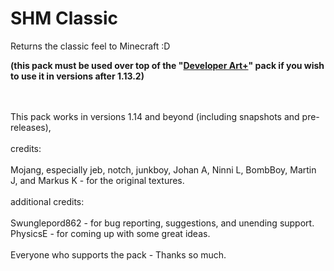# SHM Classic
Returns the classic feel to Minecraft :D

<b>(this pack must be used over top of the "[Developer Art+](https://github.com/shmoobalizer/developer_art_plus/)" pack if you wish to use it in versions after 1.13.2)</b>

<br>
<br>
This pack works in versions 1.14 and beyond (including snapshots and pre-releases), 

<br>
<br>
credits:

<br>
<br>
Mojang, 
especially jeb, notch, junkboy, Johan A, Ninni L, BombBoy, Martin J, and Markus K 
 - for the original textures. 

<br>
<br>
additional credits: 

<br>
<br>
Swunglepord862 - for bug reporting, suggestions, and unending support. 
PhysicsE - for coming up with some great ideas. 

<br>
<br>
Everyone who supports the pack - Thanks so much. 
